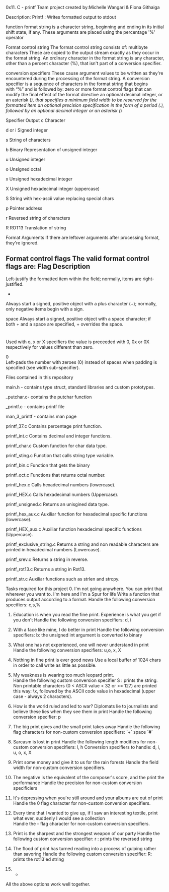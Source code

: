 0x11. C - printf
Team project created by:Michelle Wangari & Fiona Githaiga
 
Description: 
Printf : Writes formatted output to stdout

function format string is a character string, beginning and ending in its initial shift state, if any. These arguments are placed using the percentage '%' operator

Format control string
The format control string consists of:
multibyte characters
These are copied to the output stream exactly as they occur in the format string. An ordinary character in the format string is any character, other than a percent character (%), that isn't part of a conversion specifier.

conversion specifiers
These cause argument values to be written as they're encountered during the processing of the format string. A conversion specifier is a sequence of characters in the format string that begins with “%” and is followed by:
zero or more format control flags that can modify the final effect of the format directive
an optional decimal integer, or an asterisk (*), that specifies a minimum field width to be reserved for the formatted item
an optional precision specification in the form of a period (.), followed by an optional decimal integer or an asterisk (*)


Specifier	Output
c	Character

d or i	Signed integer

s	String of characters

b	Binary Representation of unsigned integer

u	Unsigned integer

o	Unsigned octal

x	Unsigned hexadecimal integer

X	Unsigned hexadecimal integer (uppercase)

S	String with hex-ascii value replacing special chars

p	Pointer address

r	Reversed string of characters

R	ROT13 Translation of string


Format Arguments
If there are leftover arguments after processing format, they're ignored.


Format control flags
The valid format control flags are:
Flag	Description
-
Left-justify the formatted item within the field; normally, items are right-justified.

+
Always start a signed, positive object with a plus character (+); normally, only negative items begin with a sign.

space
Always start a signed, positive object with a space character; if both + and a space are specified, + overrides the space.

#
Used with o, x or X specifiers the value is preceeded with 0, 0x or 0X respectively for values different than zero.

0	
Left-pads the number with zeroes (0) instead of spaces when padding is specified (see width sub-specifier).


Files contained in this repository

main.h - contains type struct, standard libraries and custom prototypes.

_putchar.c- contains the putchar function

_printf.c - contains printf file

man_3_printf - contains man page

printf_37.c	Contains percentage print function.

printf_int.c	Contains decimal and integer functions.

printf_char.c	Custom function for char data type.

printf_sting.c	Function that calls string type variable.

printf_bin.c	Function that gets the binary

printf_oct.c	Functions that returns octal number.

printf_hex.c	Calls hexadecimal numbers (lowercase).

printf_HEX.c	Calls hexadecimal numbers (Uppercase).

printf_unsigned.c	Returns an unisgined data type.

printf_hex_aux.c	Auxiliar function for hexadecimal specific functions (lowercase).

printf_HEX_aux.c	Auxiliar function hexadecimal specific functions (Uppercase).

printf_exclusive_string.c	Returns a string and non readable characters are printed in hexadecimal numbers (Lowercase).

printf_srev.c	Returns a string in reverse.

printf_rot13.c	Returns a string in Rot13.

printf_str.c	Auxiliar functions such as strlen and strcpy.

Tasks required for this project
0. I'm not going anywhere. You can print that wherever you want to. I'm here and I'm a Spur for life 
 Write a function that produces output according to a format.
  Handle the following conversion specifiers:
    c,s,%

1. Education is when you read the fine print. Experience is what you get if you don't 
Handle the following conversion specifiers:
d, i

2. With a face like mine, I do better in print
Handle the following conversion specifiers:
b: the unsigned int argument is converted to binary

3. What one has not experienced, one will never understand in print 
Handle the following conversion specifiers:
    u,o, x, X

4. Nothing in fine print is ever good news 
Use a local buffer of 1024 chars in order to call write as little as possible.

5. My weakness is wearing too much leopard print.                    
 Handle the following custom conversion specifier
S : prints the string.
Non printable characters (0 < ASCII value < 32 or >= 127) are printed this way: \x, followed by the ASCII code value in hexadecimal (upper case - always 2 characters).

6. How is the world ruled and led to war? Diplomats lie to journalists and believe these lies when they see them in print 
Handle the following conversion specifier: p

7. The big print gives and the small print takes away 
Handle the following flag characters for non-custom conversion specifiers:
´+´ space ´#´

8. Sarcasm is lost in print 
Handle the following length modifiers for non-custom conversion specifiers:
l, h 
Conversion specifiers to handle: d, i, u, o, x, X

9. Print some money and give it to us for the rain forests 
Handle the field width for non-custom conversion specifiers.

10. The negative is the equivalent of the composer's score, and the print the performance
Handle the precision for non-custom conversion specificiers

11. It's depressing when you're still around and your albums are out of print 
Handle the 0 flag character for non-custom conversion specifiers.

12. Every time that I wanted to give up, if I saw an interesting textile, print what ever, suddenly I would see a collection  
Handle the - flag character for non-custom conversion specifiers.

13. Print is the sharpest and the strongest weapon of our party 
Handle the following custom conversion specifier:
r : prints the reversed string

14. The flood of print has turned reading into a process of gulping rather than savoring 
Handle the following custom conversion specifier:
R: prints the rot13'ed string

15. * 
All the above options work well together.
